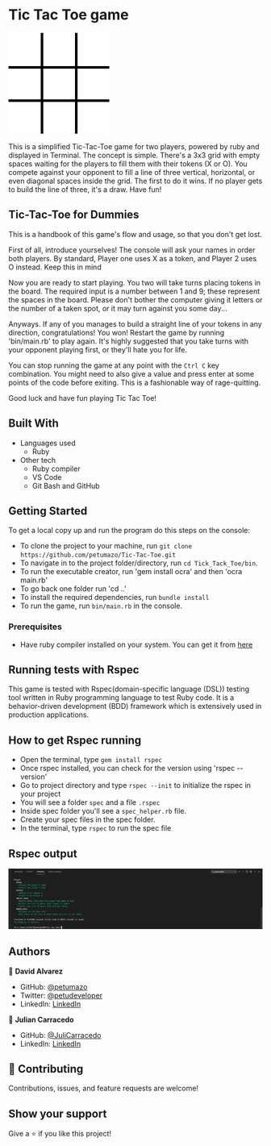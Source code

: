 # Tic Tac Toe game

![screenshot](./readme_lib/Tic-tac-toe-animated.gif)

This is a simplified Tic-Tac-Toe game for two players, powered by ruby and displayed in Terminal.
The concept is simple. There's a 3x3 grid with empty spaces waiting for the players to fill them with their tokens (X or O). You compete against your opponent to fill a line of three vertical, horizontal, or even diagonal spaces inside the grid. The first to do it wins. If no player gets to build the line of three, it's a draw. Have fun!

## Tic-Tac-Toe for Dummies

This is a handbook of this game's flow and usage, so that you don't get lost.

First of all, introduce yourselves! The console will ask your names in order both players.
By standard, Player one uses X as a token, and Player 2 uses O instead. Keep this in mind

Now you are ready to start playing. You two will take turns placing tokens in the board. The required input is a number between 1 and 9; these represent the spaces in the board. Please don't bother the computer giving it letters or the number of a taken spot, or it may turn against you some day...

Anyways. If any of you manages to build a straight line of your tokens in any direction, congratulations! You won!
Restart the game by running 'bin/main.rb' to play again. It's highly suggested that you take turns with your opponent playing first, or they'll hate you for life.

You can stop running the game at any point with the ```Ctrl C``` key combination. You might need to also give a value and press enter at some points of the code before exiting. This is a fashionable way of rage-quitting.

Good luck and have fun playing Tic Tac Toe!

## Built With

- Languages used
  - Ruby
- Other tech
  - Ruby compiler
  - VS Code
  - Git Bash and GitHub


## Getting Started

To get a local copy up and run the program do this steps on the console:
- To clone the project to your machine, run `git clone https://github.com/petumazo/Tic-Tac-Toe.git`
- To navigate in to the project folder/directory, run `cd Tick_Tack_Toe/bin`.
- To run the executable creator, run 'gem install ocra' and then 'ocra main.rb'
- To go back one folder run 'cd ..'
- To install the required dependencies, run `bundle install`
- To run the game, run `bin/main.rb` in the console.

### Prerequisites
- Have ruby compiler installed on your system. You can get it from [here](https://www.ruby-lang.org/es/documentation/installation/)

## Running tests with Rspec

This game is tested with Rspec(domain-specific language (DSL)) testing tool written in Ruby programming language to test Ruby code. It is a behavior-driven development (BDD) framework which is extensively used in production applications.

## How to get Rspec running

- Open the terminal, type `gem install rspec`
- Once rspec installed, you can check for the version using 'rspec --version' 
- Go to project directory and type `rspec --init` to initialize the rspec in your project
- You will see a folder `spec` and a file `.rspec`
- Inside spec folder you'll see a `spec_helper.rb` file.
- Create your spec files in the spec folder.
- In the terminal, type `rspec` to run the spec file

## Rspec output
![screenshot rspec](./screenshots/rspec.png)

## Authors

👤 **David Alvarez**

- GitHub: [@petumazo](https://github.com/petumazo)
- Twitter: [@petudeveloper](https://twitter.com/petudeveloper)
- LinkedIn: [LinkedIn](https://www.linkedin.com/in/david-alvarez-mazzo-777712143/)

👤 **Julian Carracedo**

- GitHub: [@JuliCarracedo](https://github.com/JuliCarracedo)
- LinkedIn: [LinkedIn](https://www.linkedin.com/in/julian-carracedo-0b8518207/)

## 🤝 Contributing

Contributions, issues, and feature requests are welcome!

## Show your support

Give a ⭐️ if you like this project!
